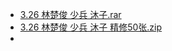 - [3.26  林楚俊  少兵  沐子.rar](../assets/3.26_林楚俊_少兵_沐子_1649989000904_0.rar)
- [3.26 林楚俊 少兵 沐子 精修50张.zip](../assets/3.26_林楚俊_少兵_沐子_精修50张_1649989009157_0.zip)
-